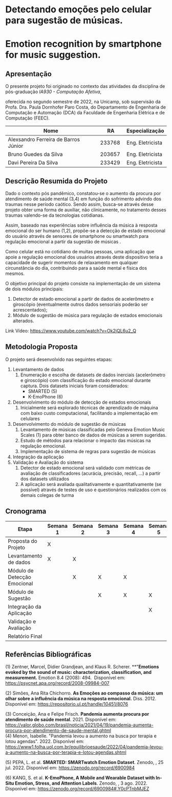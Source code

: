 # Detectando emoções pelo celular para sugestão de músicas.

# Emotion recognition by smartphone for music suggestion.

  

## Apresentação

O presente projeto foi originado no contexto das atividades da disciplina de pós-graduação *IA930 - Computação Afetiva*, 

oferecida no segundo semestre de 2022, na Unicamp, sob supervisão da Profa. Dra. Paula Dornhofer Paro Costa, do Departamento de Engenharia de Computação e Automação (DCA) da Faculdade de Engenharia Elétrica e de Computação (FEEC).

|Nome  | RA | Especialização|
|--|--|--|
| Alexsandro Ferreira de Barros Júnior | 233768  | Eng. Eletricista|
| Bruno Guedes da Silva  | 203657  | Eng. Eletricista|
| Davi Pereira Da Silva | 233429  | Eng. Eletricista|

## Descrição Resumida do Projeto

Dado o contexto pós pandêmico, constatou-se o aumento da procura por atendimento de saúde mental (3,4) em função do sofrimento advindo dos traumas nesse período caótico. Sendo assim, busca-se através desse projeto obter uma forma de auxiliar, não clinicamente, no tratamento desses traumas valendo-se da tecnologias cotidianas.  

Assim, baseado nas experiências sobre influência da música à resposta emocional do ser humano (1,2), propõe-se a detecção de estado emocional do usuário através de sensores de smartphone ou smartwatch para regulação emocional a partir da sugestão de músicas . 

Como celular está no cotidiano de muitas pessoas, uma aplicação que apoie a regulação emocional dos usuários através deste dispositivo teria a capacidade de sugerir momentos de relaxamento em qualquer circunstância do dia, contribuindo para a saúde mental e física dos mesmos.

O objetivo principal do projeto consiste na implementação de um sistema de dois módulos principais: 

1. Detector de estado emocional a partir de dados de acelerômetro e giroscópio (eventualmente outros dados sensoriais poderão ser acrescentados);  
2.  Módulo de sugestão de música para regulação de estados emocionais alterados.

Link Vídeo: https://www.youtube.com/watch?v=Ok2jQL6u2_Q

## Metodologia Proposta

O projeto será desenvolvido nas seguintes etapas:

1.  Levantamento de dados  
    1. Enumeração e escolha de datasets de dados inerciais (acelerômetro e giroscópio) com classificação do estado emocional durante captura. Dois datasets iniciais foram considerados:
        - SMARTED (5)
        - K-EmoPhone (6)
2.  Desenvolvimento do módulo de detecção de estados emocionais   
    1.  Inicialmente será explorado técnicas de aprendizado de máquina com baixo custo computacional, facilitando a implementação em celulares
3.  Desenvolvimento do módulo de sugestão de músicas
    1.  Levantamento de músicas classificadas pelo Geneva Emotion Music Scales (1) para obter banco de dados de músicas a serem sugeridas.
    2.  Estudo de métodos para relacionar o impacto das músicas na regulação emocional. 
    3.  Implementação de sistema de regras para sugestão de músicas
4.  Integração da aplicação
5.  Validação e Avaliação do sistema
    1.  Detector de estado emocional será validado com métricas de avaliação de classificadores (acurácia, precisão, recall, …) a partir dos datasets utilizados
    2.  A aplicação será avaliada qualitativamente e quantitativamente (se possível) através de testes de uso e questionários realizados com os demais colegas de turma

## Cronograma

| Etapa | Semana 1 | Semana 2 | Semana 3 | Semana 4 | Semana 5 | Semana 6 | Semana 7 | Semana 8 |
|--|--|--|--|--|--|--|--|--|
|Proposta do Projeto| X | | | | | | | |
|Levantamento de dados | X | X | | | | | | |
| Módulo de Detecção Emocional | | X | X | X | | | | |
| Módulo de Sugestão | | | X | X | X | | | |
| Integração da Aplicação | | | |  | X | X | X | |
| Validação e Avaliação | | | | | | | X | X |
|Relatório Final| | | | | | | | X |

## Referências Bibliográficas

(1) Zentner, Marcel, Didier Grandjean, and Klaus R. Scherer. **"**Emotions evoked by the sound of music: characterization, classification, and measurement.** Emotion 8.4 (2008): 494.  Disponível em: https://psycnet.apa.org/record/2008-09984-007

(2) Simões, Ana Rita Chichorro. **As Emoções ao compasso da música: um olhar sobre a influência da música na resposta emocional.** Diss. 2012. Disponível em: https://repositorio.ul.pt/handle/10451/8076

(3) Conceição, Ana e Felipe Frisch. **Pandemia aumenta procura por atendimento de saúde mental**. 2021. Disponível em: https://valor.globo.com/brasil/noticia/2021/04/19/pandemia-aumenta-procura-por-atendimento-de-saude-mental.ghtml  
(4) Menon, Isabelle. "Pandemia levou a aumento na busca por terapia e lotou agendas". 2022.  Disponível em: https://www1.folha.uol.com.br/equilibrioesaude/2022/04/pandemia-levou-a-aumento-na-busca-por-terapia-e-lotou-agendas.shtml

(5) PEPA, L. et al. **SMARTED: SMARTwatch Emotion Dataset**. Zenodo, , 25 jul. 2022. Disponível em: https://zenodo.org/record/6900984 

(6) KANG, S. et al. **K-EmoPhone, A Mobile and Wearable Dataset with In-Situ Emotion, Stress, and Attention Labels**. Zenodo, , 3 ago. 2022. Disponível em: https://zenodo.org/record/6900984#.Y0cPTnbMJEZ
